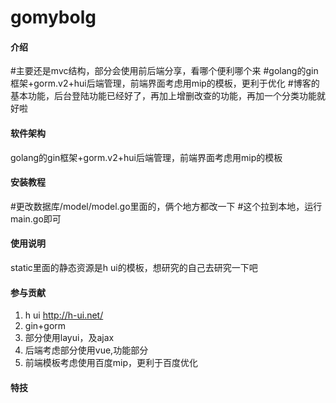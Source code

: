 # gomybolg

#### 介绍

#主要还是mvc结构，部分会使用前后端分享，看哪个便利哪个来
#golang的gin框架+gorm.v2+hui后端管理，前端界面考虑用mip的模板，更利于优化
#博客的基本功能，后台登陆功能已经好了，再加上增删改查的功能，再加一个分类功能就好啦

#### 软件架构
golang的gin框架+gorm.v2+hui后端管理，前端界面考虑用mip的模板


#### 安装教程
#更改数据库/model/model.go里面的，俩个地方都改一下
#这个拉到本地，运行main.go即可

#### 使用说明

static里面的静态资源是h ui的模板，想研究的自己去研究一下吧

#### 参与贡献
1. h ui  http://h-ui.net/
2. gin+gorm
3. 部分使用layui，及ajax
4. 后端考虑部分使用vue,功能部分
5. 前端模板考虑使用百度mip，更利于百度优化



#### 特技


